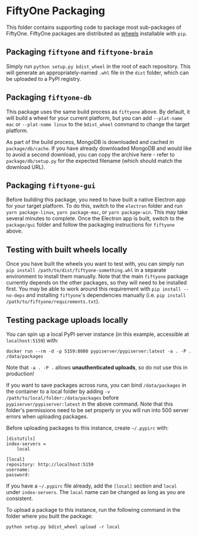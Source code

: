 # FiftyOne Packaging

This folder contains supporting code to package most sub-packages of FiftyOne.
FiftyOne packages are distributed as [wheels](https://pythonwheels.com/)
installable with `pip`.

## Packaging `fiftyone` and `fiftyone-brain`

Simply run `python setup.py bdist_wheel` in the root of each repository. This
will generate an appropriately-named `.whl` file in the `dist` folder, which
can be uploaded to a PyPI registry.

## Packaging `fiftyone-db`

This package uses the same build process as `fiftyone` above. By default, it
will build a wheel for your current platform, but you can add `--plat-name mac`
or `--plat-name linux` to the `bdist_wheel` command to change the target
platform.

As part of the build process, MongoDB is downloaded and cached in
`package/db/cache`. If you have already downloaded MongoDB and would like to
avoid a second download, you can copy the archive here - refer to
`package/db/setup.py` for the expected filename (which should match the
download URL).

## Packaging `fiftyone-gui`

Before building this package, you need to have built a native Electron app for
your target platform. To do this, switch to the `electron` folder and run
`yarn package-linux`, `yarn package-mac`, or `yarn package-win`. This may take
several minutes to complete. Once the Electron app is built, switch to the
`package/gui` folder and follow the packaging instructions for `fiftyone`
above.

## Testing with built wheels locally

Once you have built the wheels you want to test with, you can simply run
`pip install /path/to/dist/fiftyone-something.whl` in a separate environment to
install them manually. Note that the main `fiftyone` package currently depends
on the other packages, so they will need to be installed first. You may be able
to work around this requirement with `pip install --no-deps` and installing
`fiftyone`'s dependencies manually (i.e.
`pip install /path/to/fiftyone/requirements.txt`).

## Testing package uploads locally

You can spin up a local PyPI server instance (in this example, accessible at
`localhost:5159`) with:

```
docker run --rm -d -p 5159:8080 pypiserver/pypiserver:latest -a . -P . /data/packages
```

Note that `-a . -P .` allows **unauthenticated uploads**, so do not use this in
production!

If you want to save packages across runs, you can bind `/data/packages` in the
container to a local folder by adding `-v /path/to/local/folder:/data/packages`
before `pypiserver/pypiserver:latest` in the above command. Note that this
folder's permissions need to be set properly or you will run into 500 server
errors when uploading packages.

Before uploading packages to this instance, create `~/.pypirc` with:

```
[distutils]
index-servers =
    local

[local]
repository: http://localhost:5159
username:
password:
```

If you have a `~/.pypirc` file already, add the `[local]` section and `local`
under `index-servers`. The `local` name can be changed as long as you are
consistent.

To upload a package to this instance, run the following command in the folder
where you built the package:

```
python setup.py bdist_wheel upload -r local
```
